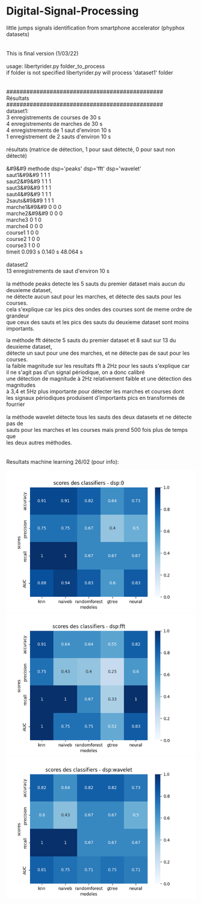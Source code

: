 # Digital-Signal-Processing<br>
little jumps signals identification from smartphone accelerator (phyphox datasets)<br>
<br>
<br>
This is final version (1/03/22)<br>
<br>
usage: libertyrider.py folder_to_process<br>
if folder is not specified libertyrider.py will process 'dataset1' folder<br>
<br>
<br>
###############################################<br>
Résultats<br>
###############################################<br>
dataset1:<br>
3 enregistrements de courses de 30 s<br>
4 enregistrements de marches de 30 s<br>
4 enregistrements de 1 saut d'environ 10 s<br>
1 enregistrement de 2 sauts d'environ 10 s<br>
<br>
résultats (matrice de détection, 1 pour saut détecté, 0 pour saut non détecté)<br>
<br>
&#9&#9       methode   dsp='peaks'      dsp='fft'       dsp='wavelet'<br>
saut1&#9&#9                 1               1               1<br>
saut2&#9&#9                 1               1               1<br>
saut3&#9&#9                 1               1               1<br>
saut4&#9&#9                 1               1               1<br>
2sauts&#9&#9                1               1               1<br>
marche1&#9&#9               0               0               0<br>
marche2&#9&#9               0               0               0<br>
marche3               0               1               0<br>
marche4               0               0               0<br>
course1               1               0               0<br>
course2               1               0               0<br>
course3               1               0               0<br>
timeit                 0.093 s         0.140 s         48.064 s<br>
<br>
dataset2<br>
13 enregistrements de saut d'environ 10 s<br>
<br>
la méthode peaks detecte les 5 sauts du premier dataset mais aucun du deuxieme dataset,<br>
ne détecte aucun saut pour les marches, et détecte des sauts pour les courses.<br>
cela s'explique car les pics des ondes des courses sont de meme ordre de grandeur<br>
que ceux des sauts et les pics des sauts du deuxieme dataset sont moins importants.<br>

la méthode fft détecte 5 sauts du premier dataset et 8 saut sur 13 du deuxieme dataset,<br>
détecte un saut pour une des marches, et ne détecte pas de saut pour les courses.<br>
la faible magnitude sur les resultats fft à 2Hz pour les sauts s'explique car<br>
il ne s'agit pas d'un signal périodique, on a donc calibré<br>
une détection de magnitude à 2Hz relativement faible et une détection des magnitudes<br>
à 3,4 et 5Hz plus importante pour détecter les marches et courses dont<br>
les signaux périodiques produisent d'importants pics en transformés de fourrier<br>
<br>
la méthode wavelet détecte tous les sauts des deux datasets et ne détecte pas de<br>
sauts pour les marches et les courses mais prend 500 fois plus de temps que<br>
les deux autres méthodes.<br>
<br>
<br>
Resultats machine learning 26/02 (pour info): <br>


<img src=26.02_synthese_sans_dsp.png>

<img src=26.02_synthese_fft.png>

<img src=26.02_synthese_wavelet.png>
